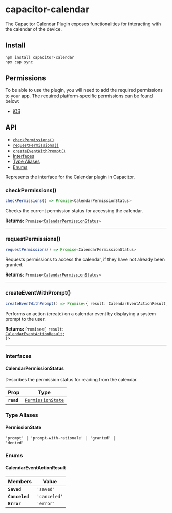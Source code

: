 # capacitor-calendar

The Capacitor Calendar Plugin exposes functionalities for interacting with the calendar of the device.

## Install

```bash
npm install capacitor-calendar
npx cap sync
```

## Permissions

To be able to use the plugin, you will need to add the required permissions to your app. The required platform-specific 
permissions can be found below:

* [iOS](./ios/SETUP.md)

## API

<docgen-index>

* [`checkPermissions()`](#checkpermissions)
* [`requestPermissions()`](#requestpermissions)
* [`createEventWithPrompt()`](#createeventwithprompt)
* [Interfaces](#interfaces)
* [Type Aliases](#type-aliases)
* [Enums](#enums)

</docgen-index>

<docgen-api>
<!--Update the source file JSDoc comments and rerun docgen to update the docs below-->

Represents the interface for the Calendar plugin in Capacitor.

### checkPermissions()

```typescript
checkPermissions() => Promise<CalendarPermissionStatus>
```

Checks the current permission status for accessing the calendar.

**Returns:** <code>Promise&lt;<a href="#calendarpermissionstatus">CalendarPermissionStatus</a>&gt;</code>

--------------------


### requestPermissions()

```typescript
requestPermissions() => Promise<CalendarPermissionStatus>
```

Requests permissions to access the calendar, if they have not already been granted.

**Returns:** <code>Promise&lt;<a href="#calendarpermissionstatus">CalendarPermissionStatus</a>&gt;</code>

--------------------


### createEventWithPrompt()

```typescript
createEventWithPrompt() => Promise<{ result: CalendarEventActionResult; }>
```

Performs an action (create) on a calendar event by displaying a system prompt to the user.

**Returns:** <code>Promise&lt;{ result: <a href="#calendareventactionresult">CalendarEventActionResult</a>; }&gt;</code>

--------------------


### Interfaces


#### CalendarPermissionStatus

Describes the permission status for reading from the calendar.

| Prop       | Type                                                        |
| ---------- | ----------------------------------------------------------- |
| **`read`** | <code><a href="#permissionstate">PermissionState</a></code> |


### Type Aliases


#### PermissionState

<code>'prompt' | 'prompt-with-rationale' | 'granted' | 'denied'</code>


### Enums


#### CalendarEventActionResult

| Members        | Value                   |
| -------------- | ----------------------- |
| **`Saved`**    | <code>'saved'</code>    |
| **`Canceled`** | <code>'canceled'</code> |
| **`Error`**    | <code>'error'</code>    |

</docgen-api>
